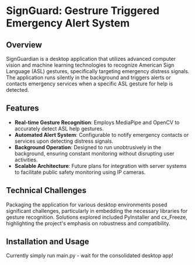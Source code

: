# SignGuard: Gestrure Triggered Emergency Alert System

## Overview
SignGuardian is a desktop application that utilizes advanced computer vision and machine learning technologies to recognize American Sign Language (ASL) gestures, specifically targeting emergency distress signals. The application runs silently in the background and triggers alerts or contacts emergency services when a specific ASL gesture for help is detected.

## Features
- **Real-time Gesture Recognition**: Employs MediaPipe and OpenCV to accurately detect ASL help gestures.
- **Automated Alert System**: Configurable to notify emergency contacts or services upon detecting distress signals.
- **Background Operation**: Designed to run unobtrusively in the background, ensuring constant monitoring without disrupting user activities.
- **Scalable Architecture**: Future plans for integration with server systems to facilitate public safety monitoring using IP cameras.

## Technical Challenges
Packaging the application for various desktop environments posed significant challenges, particularly in embedding the necessary libraries for gesture recognition. Solutions explored included PyInstaller and cx_Freeze, highlighting the project's emphasis on robustness and compatibility.

## Installation and Usage
Currently simply run main.py - wait for the consolidated desktop app!
